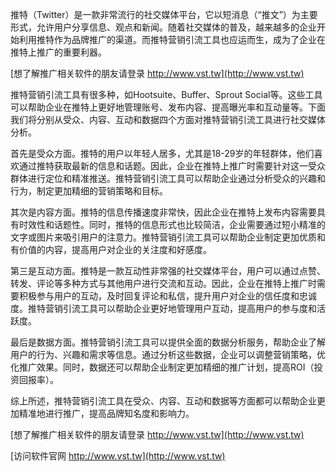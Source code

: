 推特（Twitter）是一款非常流行的社交媒体平台，它以短消息（“推文”）为主要形式，允许用户分享信息、观点和新闻。随着社交媒体的普及，越来越多的企业开始利用推特作为品牌推广的渠道。而推特营销引流工具也应运而生，成为了企业在推特上推广的重要利器。

[想了解推广相关软件的朋友请登录 http://www.vst.tw](http://www.vst.tw)

推特营销引流工具有很多种，如Hootsuite、Buffer、Sprout Social等。这些工具可以帮助企业在推特上更好地管理账号、发布内容、提高曝光率和互动量等。下面我们将分别从受众、内容、互动和数据四个方面对推特营销引流工具进行社交媒体分析。

首先是受众方面。推特的用户以年轻人居多，尤其是18-29岁的年轻群体，他们喜欢通过推特获取最新的信息和话题。因此，企业在推特上推广时需要针对这一受众群体进行定位和精准推送。推特营销引流工具可以帮助企业通过分析受众的兴趣和行为，制定更加精细的营销策略和目标。

其次是内容方面。推特的信息传播速度非常快，因此企业在推特上发布内容需要具有时效性和话题性。同时，推特的信息形式也比较简洁，企业需要通过短小精准的文字或图片来吸引用户的注意力。推特营销引流工具可以帮助企业制定更加优质和有价值的内容，提高用户对企业的关注度和好感度。

第三是互动方面。推特是一款互动性非常强的社交媒体平台，用户可以通过点赞、转发、评论等多种方式与其他用户进行交流和互动。因此，企业在推特上推广时需要积极参与用户的互动，及时回复评论和私信，提升用户对企业的信任度和忠诚度。推特营销引流工具可以帮助企业更好地管理用户互动，提高用户的参与度和活跃度。

最后是数据方面。推特营销引流工具可以提供全面的数据分析服务，帮助企业了解用户的行为、兴趣和需求等信息。通过分析这些数据，企业可以调整营销策略，优化推广效果。同时，数据还可以帮助企业制定更加精细的推广计划，提高ROI（投资回报率）。

综上所述，推特营销引流工具在受众、内容、互动和数据等方面都可以帮助企业更加精准地进行推广，提高品牌知名度和影响力。

[想了解推广相关软件的朋友请登录 http://www.vst.tw](http://www.vst.tw)


[访问软件官网 http://www.vst.tw](http://www.vst.tw)
